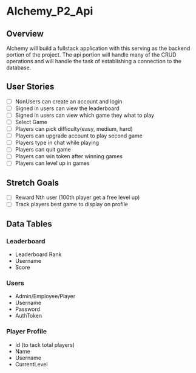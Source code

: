 # Alchemy_P2_Api
## Overview 
Alchemy will build a fullstack application with this serving as the backend portion of the project. The api portion will handle many of the CRUD operations and will handle the task of establishing a connection to the database.

## User Stories
- [ ] NonUsers can create an account and login
- [ ] Signed in users can view the leaderboard
- [ ] Signed in users can view which game they what to play
- [ ] Select Game
- [ ] Players can pick difficulty(easy, medium, hard)
- [ ] Players can upgrade account to play second game
- [ ] Players type in chat while playing
- [ ] Players can quit game
- [ ] Players can win token after winning games
- [ ] Players can level up in games

## Stretch Goals
- [ ] Reward Nth user (100th player get a free level up)
- [ ] Track players best game to display on profile

## Data Tables
### Leaderboard
- Leaderboard Rank
- Username
- Score

### Users
- Admin/Employee/Player
- Username
- Password
- AuthToken

### Player Profile
- Id (to tack total players)
- Name
- Username
- CurrentLevel
